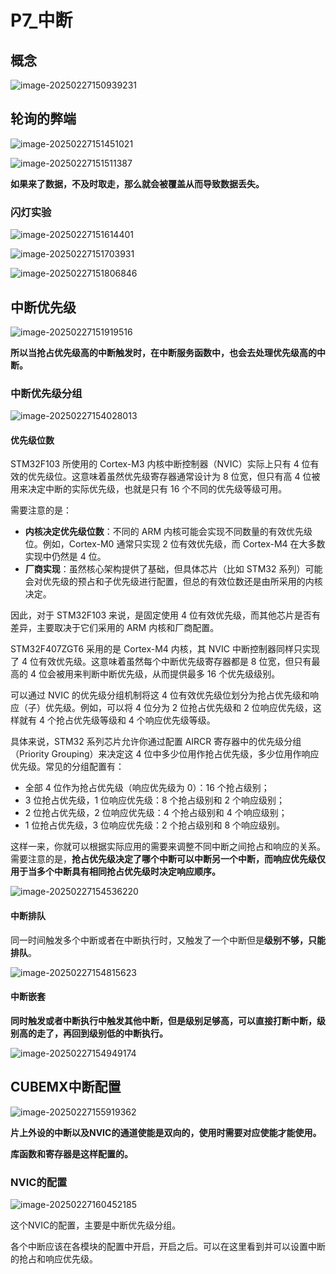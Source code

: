 # P7_中断

## 概念

![image-20250227150939231](./P7_中断.assets/image-20250227150939231.png)

## 轮询的弊端

![image-20250227151451021](./P7_中断.assets/image-20250227151451021.png)

![image-20250227151511387](./P7_中断.assets/image-20250227151511387.png)

**如果来了数据，不及时取走，那么就会被覆盖从而导致数据丢失。**

### 闪灯实验

![image-20250227151614401](./P7_中断.assets/image-20250227151614401.png)

![image-20250227151703931](./P7_中断.assets/image-20250227151703931.png)

![image-20250227151806846](./P7_中断.assets/image-20250227151806846.png)

## 中断优先级

![image-20250227151919516](./P7_中断.assets/image-20250227151919516.png)

**所以当抢占优先级高的中断触发时，在中断服务函数中，也会去处理优先级高的中断。**

### 中断优先级分组

![image-20250227154028013](./P7_中断.assets/image-20250227154028013.png)

#### 优先级位数

STM32F103 所使用的 Cortex-M3 内核中断控制器（NVIC）实际上只有 4 位有效的优先级位。这意味着虽然优先级寄存器通常设计为 8 位宽，但只有高 4 位被用来决定中断的实际优先级，也就是只有 16 个不同的优先级等级可用。

需要注意的是：

- **内核决定优先级位数**：不同的 ARM 内核可能会实现不同数量的有效优先级位。例如，Cortex-M0 通常只实现 2 位有效优先级，而 Cortex-M4 在大多数实现中仍然是 4 位。
- **厂商实现**：虽然核心架构提供了基础，但具体芯片（比如 STM32 系列）可能会对优先级的预占和子优先级进行配置，但总的有效位数还是由所采用的内核决定。

因此，对于 STM32F103 来说，是固定使用 4 位有效优先级，而其他芯片是否有差异，主要取决于它们采用的 ARM 内核和厂商配置。

STM32F407ZGT6 采用的是 Cortex-M4 内核，其 NVIC 中断控制器同样只实现了 4 位有效优先级。这意味着虽然每个中断优先级寄存器都是 8 位宽，但只有最高的 4 位会被用来判断中断优先级，从而提供最多 16 个优先级级别。

可以通过 NVIC 的优先级分组机制将这 4 位有效优先级位划分为抢占优先级和响应（子）优先级。例如，可以将 4 位分为 2 位抢占优先级和 2 位响应优先级，这样就有 4 个抢占优先级等级和 4 个响应优先级等级。

具体来说，STM32 系列芯片允许你通过配置 AIRCR 寄存器中的优先级分组（Priority Grouping）来决定这 4 位中多少位用作抢占优先级，多少位用作响应优先级。常见的分组配置有：

- 全部 4 位作为抢占优先级（响应优先级为 0）：16 个抢占级别；
- 3 位抢占优先级，1 位响应优先级：8 个抢占级别和 2 个响应级别；
- 2 位抢占优先级，2 位响应优先级：4 个抢占级别和 4 个响应级别；
- 1 位抢占优先级，3 位响应优先级：2 个抢占级别和 8 个响应级别。

这样一来，你就可以根据实际应用的需要来调整不同中断之间抢占和响应的关系。需要注意的是，**抢占优先级决定了哪个中断可以中断另一个中断，而响应优先级仅用于当多个中断具有相同抢占优先级时决定响应顺序。**

![image-20250227154536220](./P7_中断.assets/image-20250227154536220.png)

#### 中断排队

同一时间触发多个中断或者在中断执行时，又触发了一个中断但是**级别不够，只能排队**。

![image-20250227154815623](./P7_中断.assets/image-20250227154815623.png)

#### 中断嵌套

**同时触发或者中断执行中触发其他中断，但是级别足够高，可以直接打断中断，级别高的走了，再回到级别低的中断执行。**

![image-20250227154949174](./P7_中断.assets/image-20250227154949174.png)

## CUBEMX中断配置

![image-20250227155919362](./P7_中断.assets/image-20250227155919362.png)

**片上外设的中断以及NVIC的通道使能是双向的，使用时需要对应使能才能使用。**

**库函数和寄存器是这样配置的。**

### NVIC的配置

![image-20250227160452185](./P7_中断.assets/image-20250227160452185.png)

这个NVIC的配置，主要是中断优先级分组。

各个中断应该在各模块的配置中开启，开启之后。可以在这里看到并可以设置中断的抢占和响应优先级。
